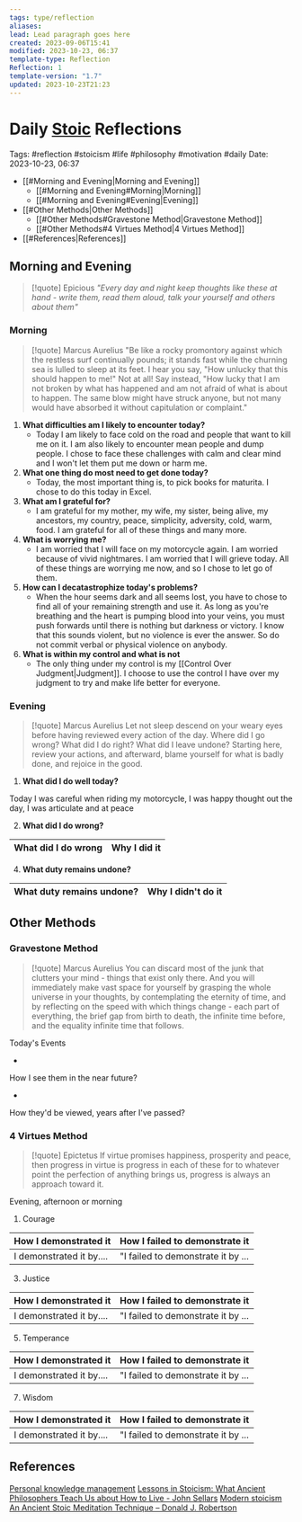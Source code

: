 ```yaml
---
tags: type/reflection
aliases: 
lead: Lead paragraph goes here
created: 2023-09-06T15:41
modified: 2023-10-23, 06:37
template-type: Reflection
Reflection: 1
template-version: "1.7"
updated: 2023-10-23T21:23
---
```



# Daily [Stoic](../SLIP-BOX/Stoicism.md) Reflections

Tags:  #reflection #stoicism #life #philosophy #motivation #daily 
Date: 2023-10-23, 06:37

- [[#Morning and Evening|Morning and Evening]]
	- [[#Morning and Evening#Morning|Morning]]
	- [[#Morning and Evening#Evening|Evening]]
- [[#Other Methods|Other Methods]]
	- [[#Other Methods#Gravestone Method|Gravestone Method]]
	- [[#Other Methods#4 Virtues Method|4 Virtues Method]]
- [[#References|References]]


## Morning and Evening

> [!quote] Epicious 
> _"Every day and night keep thoughts like these at hand - write them, read them aloud, talk your yourself and others about them"_

### Morning

> [!quote] Marcus Aurelius
> "Be like a rocky promontory against which the restless surf continually pounds; it stands fast while the churning sea is lulled to sleep at its feet. I hear you say, "How unlucky that this should happen to me!" Not at all! Say instead, "How lucky that I am not broken by what has happened and am not afraid of what is about to happen. The same blow might have struck anyone, but not many would have absorbed it without capitulation or complaint."

1. **What difficulties am I likely to encounter today?**
	- Today I am likely to face cold on the road and people that want to kill me on it. I am also likely to encounter mean people and dump people. I chose to face these challenges with calm and clear mind and I won't let them put me down or harm me.
2. **What one thing do most need to get done today?**
	- Today, the most important thing is, to pick books for maturita. I chose to do this today in Excel.
1. **What am I grateful for?**
	- I am grateful for my mother, my wife, my sister, being alive, my ancestors, my country, peace, simplicity, adversity, cold, warm, food. I am grateful for all of these things and many more. 
2. **What is worrying me?**
	- I am worried that I will face on my motorcycle again. I am worried because of vivid nightmares. I am worried that I will grieve today. All of these things are worrying me now, and so I chose to let go of them.
3. **How can I decatastrophize today's problems?**
	- When the hour seems dark and all seems lost, you have to chose to find all of your remaining strength and use it. As long as you're breathing and the heart is pumping blood into your veins, you must push forwards until there is nothing but darkness or victory. I know that this sounds violent, but no violence is ever the answer. So do not commit verbal or physical violence on anybody.    
4. **What is within my control and what is not**
	- The only thing under my control is my [[Control Over Judgment|Judgment]]. I choose to use the control I have over my judgment to try and make life better for everyone. 

### Evening

> [!quote] Marcus Aurelius
> Let not sleep descend on your weary eyes before having reviewed every action of the day. Where did I go wrong? What did I do right? What did I leave undone? Starting here, review your actions, and afterward, blame yourself for what is badly done, and rejoice in the good.

1. **What did I do well today?**

Today I was careful when riding my motorcycle, I was happy thought out the day, I was articulate and at peace 

2. **What did I do wrong?**

| What did I do wrong | Why I did it |
| ------------------- | ---------------- |

4. **What duty remains undone?**

| What duty remains undone? | Why I didn't do it |
| ------------------- | ---------------- |

## Other Methods

### Gravestone Method

> [!quote] Marcus Aurelius
> You can discard most of the junk that clutters your mind - things that exist only there. And you will immediately make vast space for yourself by grasping the whole universe in your thoughts, by contemplating the eternity of time, and by reflecting on the speed with which things change - each part of everything, the brief gap from birth to death, the infinite time before, and the equality infinite time that follows. 

Today's Events 

-

How I see them in the near future? 

-

How they'd be viewed, years after I've passed?

### 4 Virtues Method

> [!quote] Epictetus 
> If virtue promises happiness, prosperity and peace, then progress in virtue is progress in each of these for to whatever point the perfection of anything brings us, progress is always an approach toward it.

Evening, afternoon or morning

1. Courage 

| How I demonstrated it  | How I failed to demonstrate it |
| ------------------- | ---------------- |
| I demonstrated it by....                 | "I failed to demonstrate it by ...              |

3. Justice

| How I demonstrated it  | How I failed to demonstrate it |
| ------------------- | ---------------- |
| I demonstrated it by....                 | "I failed to demonstrate it by ...             

5. Temperance

| How I demonstrated it  | How I failed to demonstrate it |
| ------------------- | ---------------- |
| I demonstrated it by....                 | "I failed to demonstrate it by ...             

7. Wisdom

| How I demonstrated it  | How I failed to demonstrate it |
| ------------------- | ---------------- |
| I demonstrated it by....                 | "I failed to demonstrate it by ...             

## References

[Personal knowledge management](Personal%20knowledge%20management.md)
[Lessons in Stoicism: What Ancient Philosophers Teach Us about How to Live - John Sellars](https://books.google.cz/books/about/Lessons_in_Stoicism.html?id=ky84zQEACAAJ&redir_esc=y)
[Modern stoicism](https://modernstoicism.com/)
[An Ancient Stoic Meditation Technique – Donald J. Robertson](https://donaldrobertson.name/2017/03/22/an-ancient-stoic-meditation-technique/)


